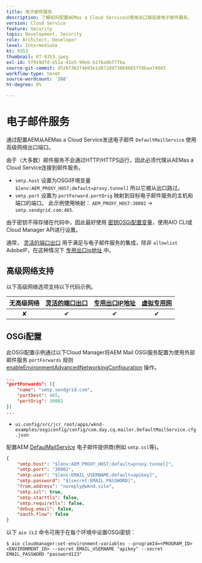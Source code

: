 ```yaml
---
title: 电子邮件服务
description: 了解如何配置AEMas a Cloud Service以使用出口端连接电子邮件服务。
version: Cloud Service
feature: Security
topic: Development, Security
role: Architect, Developer
level: Intermediate
kt: 9353
thumbnail: KT-9353.jpeg
exl-id: 5f919d7d-e51a-41e5-90eb-b1f6a9bf77ba
source-git-commit: d526f362f4b03e1d872d973064b65ff8baa749d3
workflow-type: tm+mt
source-wordcount: '268'
ht-degree: 0%

---
```


# 电子邮件服务

通过配置AEM从AEMas a Cloud Service发送电子邮件 `DefaultMailService` 使用高级网络出口端口。

由于（大多数）邮件服务不会通过HTTP/HTTPS运行，因此必须代理从AEMas a Cloud Service连接到邮件服务。

+ `smtp.host` 设置为OSGi环境变量 `$[env:AEM_PROXY_HOST;default=proxy.tunnel]` 所以它被从出口路过。
+ `smtp.port` 设置为 `portForward.portOrig` 映射到目标电子邮件服务的主机和端口的端口。 此示例使用映射： `AEM_PROXY_HOST:30002` → `smtp.sendgrid.com:465`.

由于密钥不得存储在代码中，因此最好使用 [密钥OSGi配置变量](https://experienceleague.adobe.com/docs/experience-manager-cloud-service/implementing/deploying/configuring-osgi.html#secret-configuration-values)，使用AIO CLI或Cloud Manager API进行设置。

通常， [灵活的端口出口](../flexible-port-egress.md) 用于满足与电子邮件服务的集成，除非 `allowlist` AdobeIP，在这种情况下 [专用出口ip地址](../dedicated-egress-ip-address.md) 中。

## 高级网络支持

以下高级网络选项支持以下代码示例。

| 无高级网络 | [灵活的端口出口](../flexible-port-egress.md) | [专用出口IP地址](../dedicated-egress-ip-address.md) | [虚拟专用网](../vpn.md) |
|:-----:|:-----:|:------:|:---------:|
| ✘ | ✔ | ✔ | ✔ |

## OSGi配置

此OSGi配置示例通过以下Cloud Manager将AEM Mail OSGi服务配置为使用外部邮件服务 `portForwards` 规则 [enableEnvironmentAdvancedNetworkingConfiguration](https://www.adobe.io/experience-cloud/cloud-manager/reference/api/#operation/enableEnvironmentAdvancedNetworkingConfiguration) 操作。

```json
...
"portForwards": [{
    "name": "smtp.sendgrid.com",
    "portDest": 465,
    "portOrig": 30002
}]
...
```

+ `ui.config/src/jcr_root/apps/wknd-examples/osgiconfig/config/com.day.cq.mailer.DefaultMailService.cfg.json`

配置AEM [DefaulMailService](https://experienceleague.adobe.com/docs/experience-manager-cloud-service/content/implementing/developing/development-guidelines.html#sending-email) 电子邮件提供商(例如 `smtp.ssl`等)。

```json
{
    "smtp.host": "$[env:AEM_PROXY_HOST;default=proxy.tunnel]",
    "smtp.port": "30002",
    "smtp.user": "$[env:EMAIL_USERNAME;default=apikey]",
    "smtp.password": "$[secret:EMAIL_PASSWORD]",
    "from.address": "noreply@wknd.site",
    "smtp.ssl": true,
    "smtp.starttls": false, 
    "smtp.requiretls": false,
    "debug.email": false,
    "oauth.flow": false
}
```

以下 `aio CLI` 命令可用于在每个环境中设置OSGi密钥：

```shell
$ aio cloudmanager:set-environment-variables --programId=<PROGRAM_ID> <ENVIRONMENT_ID> --secret EMAIL_USERNAME "apikey" --secret EMAIL_PASSWORD "password123"
```
